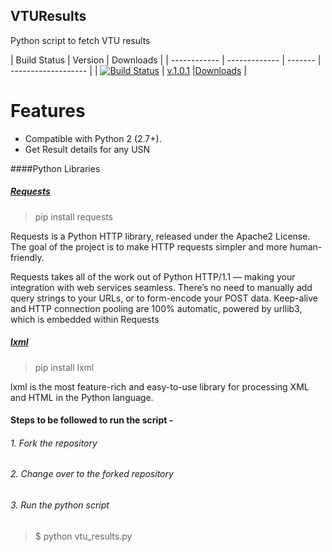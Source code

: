 ## VTUResults
Python script to fetch VTU results

| Build Status | Version | Downloads |
| ------------ | ------------- | ------- | ------------------- |
| [![Build Status](https://travis-ci.org/maheshkkumar/VTUResults.svg?branch=master)](https://travis-ci.org/maheshkkumar/VTUResults) | [v.1.0.1](https://pypi.python.org/pypi/VTUResults/1.0.1) |[Downloads](https://pypi.python.org/pypi/VTUResults/1.0.1) |


Features
========

- Compatible with Python 2 (2.7+).
- Get Result details for any USN

####Python Libraries
##### [Requests](http://docs.python-requests.org/en/latest/)

> pip install requests

Requests is a Python HTTP library, released under the Apache2 License. The goal of the project is to make HTTP requests simpler and more human-friendly.

Requests takes all of the work out of Python HTTP/1.1 — making your integration with web services seamless. There’s no need to manually add query strings to your URLs, or to form-encode your POST data. Keep-alive and HTTP connection pooling are 100% automatic, powered by urllib3, which is embedded within Requests

##### [lxml](http://docs.python-guide.org/en/latest/scenarios/scrape/)

> pip install lxml

lxml is the most feature-rich and easy-to-use library for processing XML and HTML in the Python language.

#### Steps to be followed to run the script - 

###### 1. Fork the repository
###### 2. Change over to the forked repository
###### 3. Run the python script 
> $ python vtu_results.py
